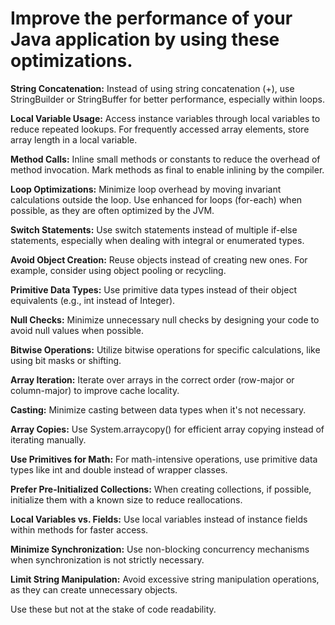 # Improve the performance of your Java application by using these optimizations. 

**String Concatenation:**
Instead of using string concatenation (+), use StringBuilder or StringBuffer for better performance, especially within loops.

**Local Variable Usage:**
Access instance variables through local variables to reduce repeated lookups.
For frequently accessed array elements, store array length in a local variable.

**Method Calls:**
Inline small methods or constants to reduce the overhead of method invocation.
Mark methods as final to enable inlining by the compiler.

**Loop Optimizations:**
Minimize loop overhead by moving invariant calculations outside the loop.
Use enhanced for loops (for-each) when possible, as they are often optimized by the JVM.

**Switch Statements:**
Use switch statements instead of multiple if-else statements, especially when dealing with integral or enumerated types.

**Avoid Object Creation:**
Reuse objects instead of creating new ones. For example, consider using object pooling or recycling.

**Primitive Data Types:**
Use primitive data types instead of their object equivalents (e.g., int instead of Integer).

**Null Checks:**
Minimize unnecessary null checks by designing your code to avoid null values when possible.

**Bitwise Operations:**
Utilize bitwise operations for specific calculations, like using bit masks or shifting.

**Array Iteration:**
Iterate over arrays in the correct order (row-major or column-major) to improve cache locality.

**Casting:**
Minimize casting between data types when it's not necessary.

**Array Copies:**
Use System.arraycopy() for efficient array copying instead of iterating manually.

**Use Primitives for Math:**
For math-intensive operations, use primitive data types like int and double instead of wrapper classes.

**Prefer Pre-Initialized Collections:**
When creating collections, if possible, initialize them with a known size to reduce reallocations.

**Local Variables vs. Fields:**
Use local variables instead of instance fields within methods for faster access.

**Minimize Synchronization:**
Use non-blocking concurrency mechanisms when synchronization is not strictly necessary.

**Limit String Manipulation:**
Avoid excessive string manipulation operations, as they can create unnecessary objects.

Use these but not at the stake of code readability. 
